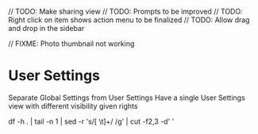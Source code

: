 // TODO: Make sharing view
// TODO: Prompts to be improved
// TODO: Right click on item shows action menu to be finalized
// TODO: Allow drag and drop in the sidebar

// FIXME: Photo thumbnail not working

# User Settings

Separate Global Settings from User Settings
Have a single User Settings view with different visibility given rights


df -h . | tail -n 1 | sed -r 's/[ \t]+/ /g' | cut -f2,3 -d' '
